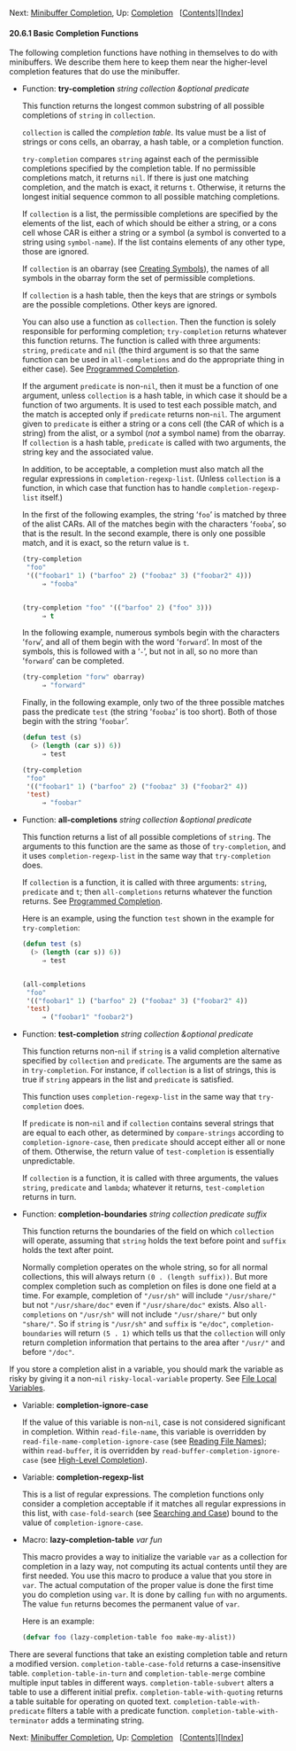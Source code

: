 

Next: [Minibuffer Completion](Minibuffer-Completion.html), Up: [Completion](Completion.html)   \[[Contents](index.html#SEC_Contents "Table of contents")]\[[Index](Index.html "Index")]

#### 20.6.1 Basic Completion Functions

The following completion functions have nothing in themselves to do with minibuffers. We describe them here to keep them near the higher-level completion features that do use the minibuffer.

*   Function: **try-completion** *string collection \&optional predicate*

    This function returns the longest common substring of all possible completions of `string` in `collection`.

    `collection` is called the *completion table*. Its value must be a list of strings or cons cells, an obarray, a hash table, or a completion function.

    `try-completion` compares `string` against each of the permissible completions specified by the completion table. If no permissible completions match, it returns `nil`. If there is just one matching completion, and the match is exact, it returns `t`. Otherwise, it returns the longest initial sequence common to all possible matching completions.

    If `collection` is a list, the permissible completions are specified by the elements of the list, each of which should be either a string, or a cons cell whose CAR is either a string or a symbol (a symbol is converted to a string using `symbol-name`). If the list contains elements of any other type, those are ignored.

    If `collection` is an obarray (see [Creating Symbols](Creating-Symbols.html)), the names of all symbols in the obarray form the set of permissible completions.

    If `collection` is a hash table, then the keys that are strings or symbols are the possible completions. Other keys are ignored.

    You can also use a function as `collection`. Then the function is solely responsible for performing completion; `try-completion` returns whatever this function returns. The function is called with three arguments: `string`, `predicate` and `nil` (the third argument is so that the same function can be used in `all-completions` and do the appropriate thing in either case). See [Programmed Completion](Programmed-Completion.html).

    If the argument `predicate` is non-`nil`, then it must be a function of one argument, unless `collection` is a hash table, in which case it should be a function of two arguments. It is used to test each possible match, and the match is accepted only if `predicate` returns non-`nil`. The argument given to `predicate` is either a string or a cons cell (the CAR of which is a string) from the alist, or a symbol (*not* a symbol name) from the obarray. If `collection` is a hash table, `predicate` is called with two arguments, the string key and the associated value.

    In addition, to be acceptable, a completion must also match all the regular expressions in `completion-regexp-list`. (Unless `collection` is a function, in which case that function has to handle `completion-regexp-list` itself.)

    In the first of the following examples, the string ‘`foo`’ is matched by three of the alist CARs. All of the matches begin with the characters ‘`fooba`’, so that is the result. In the second example, there is only one possible match, and it is exact, so the return value is `t`.

    ```lisp
    (try-completion
     "foo"
     '(("foobar1" 1) ("barfoo" 2) ("foobaz" 3) ("foobar2" 4)))
         ⇒ "fooba"
    ```

    ```lisp
    ```

    ```lisp
    (try-completion "foo" '(("barfoo" 2) ("foo" 3)))
         ⇒ t
    ```

    In the following example, numerous symbols begin with the characters ‘`forw`’, and all of them begin with the word ‘`forward`’. In most of the symbols, this is followed with a ‘`-`’, but not in all, so no more than ‘`forward`’ can be completed.

    ```lisp
    (try-completion "forw" obarray)
         ⇒ "forward"
    ```

    Finally, in the following example, only two of the three possible matches pass the predicate `test` (the string ‘`foobaz`’ is too short). Both of those begin with the string ‘`foobar`’.

    ```lisp
    (defun test (s)
      (> (length (car s)) 6))
         ⇒ test
    ```

    ```lisp
    (try-completion
     "foo"
     '(("foobar1" 1) ("barfoo" 2) ("foobaz" 3) ("foobar2" 4))
     'test)
         ⇒ "foobar"
    ```

<!---->

*   Function: **all-completions** *string collection \&optional predicate*

    This function returns a list of all possible completions of `string`. The arguments to this function are the same as those of `try-completion`, and it uses `completion-regexp-list` in the same way that `try-completion` does.

    If `collection` is a function, it is called with three arguments: `string`, `predicate` and `t`; then `all-completions` returns whatever the function returns. See [Programmed Completion](Programmed-Completion.html).

    Here is an example, using the function `test` shown in the example for `try-completion`:

    ```lisp
    (defun test (s)
      (> (length (car s)) 6))
         ⇒ test
    ```

    ```lisp
    ```

    ```lisp
    (all-completions
     "foo"
     '(("foobar1" 1) ("barfoo" 2) ("foobaz" 3) ("foobar2" 4))
     'test)
         ⇒ ("foobar1" "foobar2")
    ```

<!---->

*   Function: **test-completion** *string collection \&optional predicate*

    This function returns non-`nil` if `string` is a valid completion alternative specified by `collection` and `predicate`. The arguments are the same as in `try-completion`. For instance, if `collection` is a list of strings, this is true if `string` appears in the list and `predicate` is satisfied.

    This function uses `completion-regexp-list` in the same way that `try-completion` does.

    If `predicate` is non-`nil` and if `collection` contains several strings that are equal to each other, as determined by `compare-strings` according to `completion-ignore-case`, then `predicate` should accept either all or none of them. Otherwise, the return value of `test-completion` is essentially unpredictable.

    If `collection` is a function, it is called with three arguments, the values `string`, `predicate` and `lambda`; whatever it returns, `test-completion` returns in turn.

<!---->

*   Function: **completion-boundaries** *string collection predicate suffix*

    This function returns the boundaries of the field on which `collection` will operate, assuming that `string` holds the text before point and `suffix` holds the text after point.

    Normally completion operates on the whole string, so for all normal collections, this will always return `(0 . (length suffix))`. But more complex completion such as completion on files is done one field at a time. For example, completion of `"/usr/sh"` will include `"/usr/share/"` but not `"/usr/share/doc"` even if `"/usr/share/doc"` exists. Also `all-completions` on `"/usr/sh"` will not include `"/usr/share/"` but only `"share/"`. So if `string` is `"/usr/sh"` and `suffix` is `"e/doc"`, `completion-boundaries` will return `(5 . 1)` which tells us that the `collection` will only return completion information that pertains to the area after `"/usr/"` and before `"/doc"`.

If you store a completion alist in a variable, you should mark the variable as risky by giving it a non-`nil` `risky-local-variable` property. See [File Local Variables](File-Local-Variables.html).

*   Variable: **completion-ignore-case**

    If the value of this variable is non-`nil`, case is not considered significant in completion. Within `read-file-name`, this variable is overridden by `read-file-name-completion-ignore-case` (see [Reading File Names](Reading-File-Names.html)); within `read-buffer`, it is overridden by `read-buffer-completion-ignore-case` (see [High-Level Completion](High_002dLevel-Completion.html)).

<!---->

*   Variable: **completion-regexp-list**

    This is a list of regular expressions. The completion functions only consider a completion acceptable if it matches all regular expressions in this list, with `case-fold-search` (see [Searching and Case](Searching-and-Case.html)) bound to the value of `completion-ignore-case`.

<!---->

*   Macro: **lazy-completion-table** *var fun*

    This macro provides a way to initialize the variable `var` as a collection for completion in a lazy way, not computing its actual contents until they are first needed. You use this macro to produce a value that you store in `var`. The actual computation of the proper value is done the first time you do completion using `var`. It is done by calling `fun` with no arguments. The value `fun` returns becomes the permanent value of `var`.

    Here is an example:

    ```lisp
    (defvar foo (lazy-completion-table foo make-my-alist))
    ```

There are several functions that take an existing completion table and return a modified version. `completion-table-case-fold` returns a case-insensitive table. `completion-table-in-turn` and `completion-table-merge` combine multiple input tables in different ways. `completion-table-subvert` alters a table to use a different initial prefix. `completion-table-with-quoting` returns a table suitable for operating on quoted text. `completion-table-with-predicate` filters a table with a predicate function. `completion-table-with-terminator` adds a terminating string.

Next: [Minibuffer Completion](Minibuffer-Completion.html), Up: [Completion](Completion.html)   \[[Contents](index.html#SEC_Contents "Table of contents")]\[[Index](Index.html "Index")]
